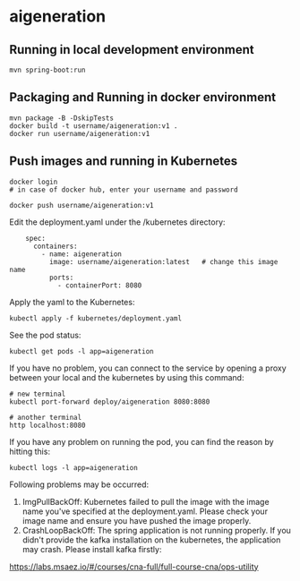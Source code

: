 # aigeneration

## Running in local development environment

```
mvn spring-boot:run
```

## Packaging and Running in docker environment

```
mvn package -B -DskipTests
docker build -t username/aigeneration:v1 .
docker run username/aigeneration:v1
```

## Push images and running in Kubernetes

```
docker login 
# in case of docker hub, enter your username and password

docker push username/aigeneration:v1
```

Edit the deployment.yaml under the /kubernetes directory:
```
    spec:
      containers:
        - name: aigeneration
          image: username/aigeneration:latest   # change this image name
          ports:
            - containerPort: 8080

```

Apply the yaml to the Kubernetes:
```
kubectl apply -f kubernetes/deployment.yaml
```

See the pod status:
```
kubectl get pods -l app=aigeneration
```

If you have no problem, you can connect to the service by opening a proxy between your local and the kubernetes by using this command:
```
# new terminal
kubectl port-forward deploy/aigeneration 8080:8080

# another terminal
http localhost:8080
```

If you have any problem on running the pod, you can find the reason by hitting this:
```
kubectl logs -l app=aigeneration
```

Following problems may be occurred:

1. ImgPullBackOff:  Kubernetes failed to pull the image with the image name you've specified at the deployment.yaml. Please check your image name and ensure you have pushed the image properly.
1. CrashLoopBackOff: The spring application is not running properly. If you didn't provide the kafka installation on the kubernetes, the application may crash. Please install kafka firstly:

https://labs.msaez.io/#/courses/cna-full/full-course-cna/ops-utility

